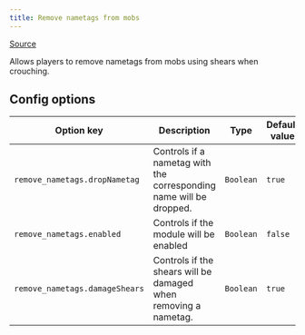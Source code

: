 ```yaml
---
title: Remove nametags from mobs
---
```

[Source](https://www.reddit.com/r/minecraftsuggestions/comments/z3majo/crouch_shear_a_name_tagged_mob_to_get_the_name/)

Allows players to remove nametags from mobs using shears when crouching.

## Config options

| Option key                     | Description                                                        | Type      | Default value | Possible values |
|--------------------------------|--------------------------------------------------------------------|-----------|---------------|-----------------|
| `remove_nametags.dropNametag`  | Controls if a nametag with the corresponding name will be dropped. | `Boolean` | `true`        | `true/false`    |
| `remove_nametags.enabled`      | Controls if the module will be enabled                             | `Boolean` | `false`       | `true/false`    |
| `remove_nametags.damageShears` | Controls if the shears will be damaged when removing a nametag.    | `Boolean` | `true`        | `true/false`    |